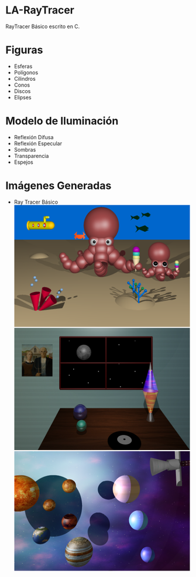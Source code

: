 # LA-RayTracer
RayTracer Básico escrito en C. 

# Figuras
- Esferas
- Polígonos
- Cilindros
- Conos
- Discos
- Elipses

# Modelo de Iluminación
- Reflexión Difusa
- Reflexión Especular
- Sombras
- Transparencia
- Espejos

# Imágenes Generadas
- Ray Tracer Básico
![alt tag](https://github.com/LJCG/LA-RayTracer/blob/master/Imagenes%20PNG%20-%20JPG/Mother_Octopus-Chaves_Salazar_Vega.png)
![alt tag](https://github.com/LJCG/LA-RayTracer/blob/master/Imagenes%20PNG%20-%20JPG/Superluna.png)
![alt tag](https://github.com/LJCG/LA-RayTracer/blob/master/Imagenes%20PNG%20-%20JPG/Planetas.png)
